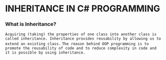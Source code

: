# INHERITANCE IN C# PROGRAMMING

### What is Inheritance?
`Acquiring (taking) the properties of one class into another class is called inheritance. Inheritance provides reusability by allowing us to extend an existing class.`
 `The reason behind OOP programming is to promote the reusability of code and to reduce complexity in code and it is possible by using inheritance.`
